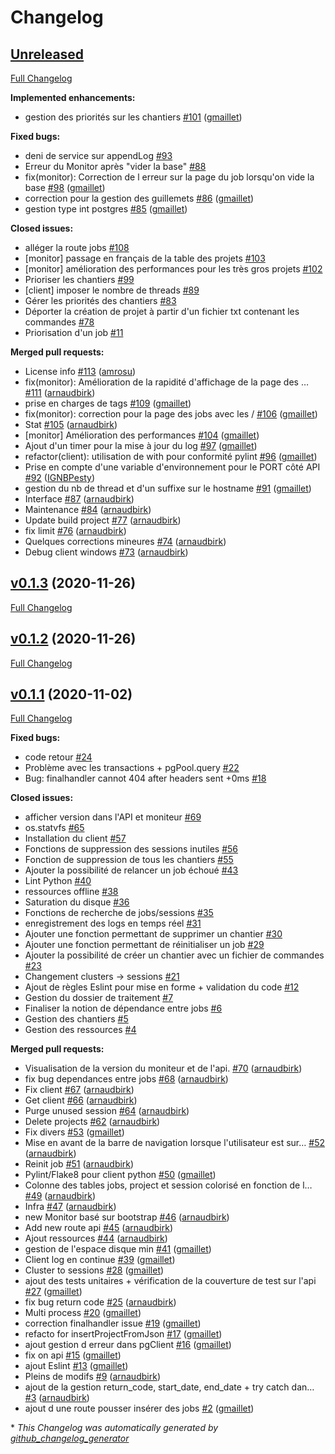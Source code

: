 # Changelog

## [Unreleased](https://github.com/arnaudbirk/ign-gpao/tree/HEAD)

[Full Changelog](https://github.com/arnaudbirk/ign-gpao/compare/v0.1.3...HEAD)

**Implemented enhancements:**

- gestion des priorités sur les chantiers [\#101](https://github.com/arnaudbirk/ign-gpao/pull/101) ([gmaillet](https://github.com/gmaillet))

**Fixed bugs:**

- deni de service sur appendLog [\#93](https://github.com/arnaudbirk/ign-gpao/issues/93)
- Erreur du Monitor après "vider la base" [\#88](https://github.com/arnaudbirk/ign-gpao/issues/88)
- fix\(monitor\): Correction de l erreur sur la page du job lorsqu'on vide la base [\#98](https://github.com/arnaudbirk/ign-gpao/pull/98) ([gmaillet](https://github.com/gmaillet))
- correction pour la gestion des guillemets [\#86](https://github.com/arnaudbirk/ign-gpao/pull/86) ([gmaillet](https://github.com/gmaillet))
- gestion type int postgres [\#85](https://github.com/arnaudbirk/ign-gpao/pull/85) ([gmaillet](https://github.com/gmaillet))

**Closed issues:**

- alléger la route jobs [\#108](https://github.com/arnaudbirk/ign-gpao/issues/108)
- \[monitor\] passage en français de la table des projets [\#103](https://github.com/arnaudbirk/ign-gpao/issues/103)
- \[monitor\] amélioration des performances pour les très gros projets [\#102](https://github.com/arnaudbirk/ign-gpao/issues/102)
- Prioriser les chantiers [\#99](https://github.com/arnaudbirk/ign-gpao/issues/99)
- \[client\] imposer le nombre de threads  [\#89](https://github.com/arnaudbirk/ign-gpao/issues/89)
- Gérer les priorités des chantiers [\#83](https://github.com/arnaudbirk/ign-gpao/issues/83)
- Déporter la création de projet à partir d'un fichier txt contenant les commandes [\#78](https://github.com/arnaudbirk/ign-gpao/issues/78)
- Priorisation  d'un job  [\#11](https://github.com/arnaudbirk/ign-gpao/issues/11)

**Merged pull requests:**

- License info [\#113](https://github.com/arnaudbirk/ign-gpao/pull/113) ([amrosu](https://github.com/amrosu))
- fix\(monitor\): Amélioration de la rapidité d'affichage de la page des … [\#111](https://github.com/arnaudbirk/ign-gpao/pull/111) ([arnaudbirk](https://github.com/arnaudbirk))
- prise en charges de tags [\#109](https://github.com/arnaudbirk/ign-gpao/pull/109) ([gmaillet](https://github.com/gmaillet))
- fix\(monitor\): correction pour la page des jobs avec les \/ [\#106](https://github.com/arnaudbirk/ign-gpao/pull/106) ([gmaillet](https://github.com/gmaillet))
- Stat [\#105](https://github.com/arnaudbirk/ign-gpao/pull/105) ([arnaudbirk](https://github.com/arnaudbirk))
- \[monitor\] Amélioration des performances [\#104](https://github.com/arnaudbirk/ign-gpao/pull/104) ([gmaillet](https://github.com/gmaillet))
- Ajout d'un timer pour la mise à jour du log [\#97](https://github.com/arnaudbirk/ign-gpao/pull/97) ([gmaillet](https://github.com/gmaillet))
- refactor\(client\): utilisation de with pour conformité pylint [\#96](https://github.com/arnaudbirk/ign-gpao/pull/96) ([gmaillet](https://github.com/gmaillet))
- Prise en compte d'une variable d'environnement pour le PORT côté API [\#92](https://github.com/arnaudbirk/ign-gpao/pull/92) ([IGNBPesty](https://github.com/IGNBPesty))
- gestion du nb de thread et d'un suffixe sur le hostname [\#91](https://github.com/arnaudbirk/ign-gpao/pull/91) ([gmaillet](https://github.com/gmaillet))
- Interface [\#87](https://github.com/arnaudbirk/ign-gpao/pull/87) ([arnaudbirk](https://github.com/arnaudbirk))
- Maintenance [\#84](https://github.com/arnaudbirk/ign-gpao/pull/84) ([arnaudbirk](https://github.com/arnaudbirk))
- Update build project [\#77](https://github.com/arnaudbirk/ign-gpao/pull/77) ([arnaudbirk](https://github.com/arnaudbirk))
- fix limit [\#76](https://github.com/arnaudbirk/ign-gpao/pull/76) ([arnaudbirk](https://github.com/arnaudbirk))
- Quelques corrections mineures [\#74](https://github.com/arnaudbirk/ign-gpao/pull/74) ([arnaudbirk](https://github.com/arnaudbirk))
- Debug client windows [\#73](https://github.com/arnaudbirk/ign-gpao/pull/73) ([arnaudbirk](https://github.com/arnaudbirk))

## [v0.1.3](https://github.com/arnaudbirk/ign-gpao/tree/v0.1.3) (2020-11-26)

[Full Changelog](https://github.com/arnaudbirk/ign-gpao/compare/v0.1.2...v0.1.3)

## [v0.1.2](https://github.com/arnaudbirk/ign-gpao/tree/v0.1.2) (2020-11-26)

[Full Changelog](https://github.com/arnaudbirk/ign-gpao/compare/v0.1.1...v0.1.2)

## [v0.1.1](https://github.com/arnaudbirk/ign-gpao/tree/v0.1.1) (2020-11-02)

[Full Changelog](https://github.com/arnaudbirk/ign-gpao/compare/46a9f589b3746ce7cc9eb312d74e6364865685dd...v0.1.1)

**Fixed bugs:**

- code retour [\#24](https://github.com/arnaudbirk/ign-gpao/issues/24)
- Problème avec les transactions + pgPool.query [\#22](https://github.com/arnaudbirk/ign-gpao/issues/22)
- Bug: finalhandler cannot 404 after headers sent +0ms [\#18](https://github.com/arnaudbirk/ign-gpao/issues/18)

**Closed issues:**

- afficher version dans l'API et moniteur [\#69](https://github.com/arnaudbirk/ign-gpao/issues/69)
- os.statvfs [\#65](https://github.com/arnaudbirk/ign-gpao/issues/65)
- Installation du client [\#57](https://github.com/arnaudbirk/ign-gpao/issues/57)
- Fonctions de suppression des sessions inutiles [\#56](https://github.com/arnaudbirk/ign-gpao/issues/56)
- Fonction de suppression de tous les chantiers [\#55](https://github.com/arnaudbirk/ign-gpao/issues/55)
- Ajouter la possibilité de relancer un job échoué [\#43](https://github.com/arnaudbirk/ign-gpao/issues/43)
- Lint Python [\#40](https://github.com/arnaudbirk/ign-gpao/issues/40)
- ressources offline [\#38](https://github.com/arnaudbirk/ign-gpao/issues/38)
- Saturation du disque [\#36](https://github.com/arnaudbirk/ign-gpao/issues/36)
- Fonctions de recherche de jobs/sessions [\#35](https://github.com/arnaudbirk/ign-gpao/issues/35)
- enregistrement des logs en temps réel [\#31](https://github.com/arnaudbirk/ign-gpao/issues/31)
- Ajouter une fonction permettant de supprimer un chantier [\#30](https://github.com/arnaudbirk/ign-gpao/issues/30)
- Ajouter une fonction permettant de réinitialiser un job [\#29](https://github.com/arnaudbirk/ign-gpao/issues/29)
- Ajouter la possibilité de créer un chantier avec un fichier de commandes [\#23](https://github.com/arnaudbirk/ign-gpao/issues/23)
- Changement clusters -\> sessions [\#21](https://github.com/arnaudbirk/ign-gpao/issues/21)
- Ajout de règles Eslint pour mise en forme + validation du code [\#12](https://github.com/arnaudbirk/ign-gpao/issues/12)
- Gestion du dossier de traitement [\#7](https://github.com/arnaudbirk/ign-gpao/issues/7)
- Finaliser la notion de dépendance entre jobs [\#6](https://github.com/arnaudbirk/ign-gpao/issues/6)
- Gestion des chantiers [\#5](https://github.com/arnaudbirk/ign-gpao/issues/5)
- Gestion des ressources [\#4](https://github.com/arnaudbirk/ign-gpao/issues/4)

**Merged pull requests:**

- Visualisation de la version du moniteur et de l'api. [\#70](https://github.com/arnaudbirk/ign-gpao/pull/70) ([arnaudbirk](https://github.com/arnaudbirk))
- fix bug dependances entre jobs [\#68](https://github.com/arnaudbirk/ign-gpao/pull/68) ([arnaudbirk](https://github.com/arnaudbirk))
- Fix client [\#67](https://github.com/arnaudbirk/ign-gpao/pull/67) ([arnaudbirk](https://github.com/arnaudbirk))
- Get client [\#66](https://github.com/arnaudbirk/ign-gpao/pull/66) ([arnaudbirk](https://github.com/arnaudbirk))
- Purge unused session [\#64](https://github.com/arnaudbirk/ign-gpao/pull/64) ([arnaudbirk](https://github.com/arnaudbirk))
- Delete projects [\#62](https://github.com/arnaudbirk/ign-gpao/pull/62) ([arnaudbirk](https://github.com/arnaudbirk))
- Fix divers [\#53](https://github.com/arnaudbirk/ign-gpao/pull/53) ([gmaillet](https://github.com/gmaillet))
- Mise en avant de la barre de navigation lorsque l'utilisateur est sur… [\#52](https://github.com/arnaudbirk/ign-gpao/pull/52) ([arnaudbirk](https://github.com/arnaudbirk))
- Reinit job [\#51](https://github.com/arnaudbirk/ign-gpao/pull/51) ([arnaudbirk](https://github.com/arnaudbirk))
- Pylint/Flake8 pour client python [\#50](https://github.com/arnaudbirk/ign-gpao/pull/50) ([gmaillet](https://github.com/gmaillet))
- Colonne des tables jobs, project et session colorisé en fonction de l… [\#49](https://github.com/arnaudbirk/ign-gpao/pull/49) ([arnaudbirk](https://github.com/arnaudbirk))
- Infra [\#47](https://github.com/arnaudbirk/ign-gpao/pull/47) ([arnaudbirk](https://github.com/arnaudbirk))
- new Monitor basé sur bootstrap [\#46](https://github.com/arnaudbirk/ign-gpao/pull/46) ([arnaudbirk](https://github.com/arnaudbirk))
- Add new route api [\#45](https://github.com/arnaudbirk/ign-gpao/pull/45) ([arnaudbirk](https://github.com/arnaudbirk))
- Ajout ressources [\#44](https://github.com/arnaudbirk/ign-gpao/pull/44) ([arnaudbirk](https://github.com/arnaudbirk))
- gestion de l'espace disque min [\#41](https://github.com/arnaudbirk/ign-gpao/pull/41) ([gmaillet](https://github.com/gmaillet))
- Client log en continue [\#39](https://github.com/arnaudbirk/ign-gpao/pull/39) ([gmaillet](https://github.com/gmaillet))
- Cluster to sessions [\#28](https://github.com/arnaudbirk/ign-gpao/pull/28) ([gmaillet](https://github.com/gmaillet))
- ajout des tests unitaires + vérification de la couverture de test sur l'api [\#27](https://github.com/arnaudbirk/ign-gpao/pull/27) ([gmaillet](https://github.com/gmaillet))
- fix bug return code [\#25](https://github.com/arnaudbirk/ign-gpao/pull/25) ([arnaudbirk](https://github.com/arnaudbirk))
- Multi process [\#20](https://github.com/arnaudbirk/ign-gpao/pull/20) ([gmaillet](https://github.com/gmaillet))
- correction finalhandler issue [\#19](https://github.com/arnaudbirk/ign-gpao/pull/19) ([gmaillet](https://github.com/gmaillet))
- refacto for insertProjectFromJson [\#17](https://github.com/arnaudbirk/ign-gpao/pull/17) ([gmaillet](https://github.com/gmaillet))
- ajout gestion d erreur dans pgClient [\#16](https://github.com/arnaudbirk/ign-gpao/pull/16) ([gmaillet](https://github.com/gmaillet))
- fix on api [\#15](https://github.com/arnaudbirk/ign-gpao/pull/15) ([gmaillet](https://github.com/gmaillet))
- ajout Eslint  [\#13](https://github.com/arnaudbirk/ign-gpao/pull/13) ([gmaillet](https://github.com/gmaillet))
- Pleins de modifs [\#9](https://github.com/arnaudbirk/ign-gpao/pull/9) ([arnaudbirk](https://github.com/arnaudbirk))
- ajout de la gestion return\_code, start\_date, end\_date + try catch dan… [\#3](https://github.com/arnaudbirk/ign-gpao/pull/3) ([arnaudbirk](https://github.com/arnaudbirk))
- ajout d une route pousser insérer des jobs [\#2](https://github.com/arnaudbirk/ign-gpao/pull/2) ([gmaillet](https://github.com/gmaillet))



\* *This Changelog was automatically generated by [github_changelog_generator](https://github.com/github-changelog-generator/github-changelog-generator)*
